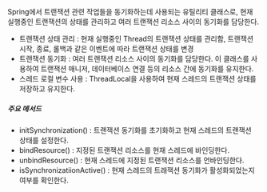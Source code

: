 
Spring에서 트랜잭션 관련 작업들을 동기화하는데 사용되는 유틸리티 클래스로, 현재 실행중인 트랜잭션의 상태를 관리하고 여러 트랜잭션 리소스 사이의 동기화를 담당한다.


- 트랜잭션 상태 관리 : 현재 실행중인 Thread의 트랜잭션 상태를 관리함, 트랜잭션 시작, 종료, 롤백과 같은 이벤트에 따라 트랜잭션 상태를 변경
- 트랜잭션 동기화 : 여러 트랜잭션 리소스 사이의 동기화를 담당한다. 이 클래스를 사용하여 트랜잭션 매니저, 데이터베이스 연결 등의 리소스 간에 동기화를 유지한다.
- 스레드 로컬 변수 사용 : ThreadLocal을 사용하여 현재 스레드의 트랜잭션 상태를 저장하고 유지한다.


##### 주요 메서드

- initSynchronization() : 트랜잭션 동기화를 초기화하고 현재 스레드의 트랜잭션 상태를 설정한다.
- bindResource() : 지정된 트랜잭션 리소스를 현재 스레드에 바인딩한다.
- unbindResource() : 현재 스레드에 지정된 트랜잭션 리소스를 언바인딩한다.
- isSynchronizatiionActive() : 현재 스레드의 트래잭션 동기화가 활성화되었는지 여부를 확인한다.